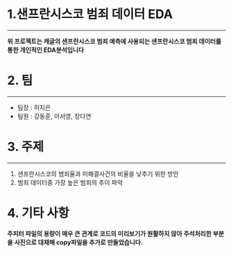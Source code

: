 # 1.샌프란시스코 범죄 데이터 EDA
-----
**위 프로젝트는 캐글의 샌프란시스코 범죄 예측에 사용되는 샌프란시스코 범죄 데이터를 통한 개인적인 EDA분석입니다**

# 2. 팀
-----
* 팀장 : 허지은
* 팀원 : 강동훈, 이서영, 장다연

# 3. 주제
---
1. 샌프란시스코의 범죄율과 미해결사건의 비율을 낮추기 위한 방안
2. 범죄 데이터중 가장 높은 범죄의 추이 파악

# 4. 기타 사항
**주피터 파일의 용량이 매우 큰 관계로 코드의 미리보기가 원활하지 않아 주석처리한 부분을 사진으로 대채해 copy파일을 추가로 만들었습니다.**

